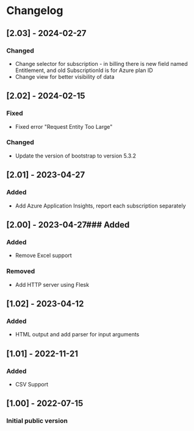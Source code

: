 # Changelog

## [2.03] - 2024-02-27
### Changed
- Change selector for subscription - in billing there is new field named Entitlement, and old SubscriptionId is for Azure plan ID
- Change view for better visibility of data

## [2.02] - 2024-02-15
### Fixed
- Fixed error "Request Entity Too Large"

### Changed
- Update the version of bootstrap to version 5.3.2

## [2.01] - 2023-04-27
### Added
- Add Azure Application Insights, report each subscription separately

## [2.00] - 2023-04-27### Added
### Added
- Remove Excel support
### Removed
- Add HTTP server using Flesk

## [1.02] - 2023-04-12
### Added
- HTML output and add parser for input arguments

## [1.01] - 2022-11-21
### Added
- CSV Support

## [1.00] - 2022-07-15
### Initial public version


